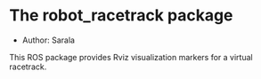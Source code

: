 # The robot_racetrack package

- Author: Sarala

This ROS package provides Rviz visualization markers for a virtual racetrack.
